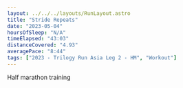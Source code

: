 ```yaml
---
layout: ../../../layouts/RunLayout.astro
title: "Stride Repeats"
date: "2023-05-04"
hoursOfSleep: "N/A"
timeElapsed: "43:03"
distanceCovered: "4.93"
averagePace: "8:44"
tags: ["2023 - Trilogy Run Asia Leg 2 - HM", "Workout"]
---
```


Half marathon training
